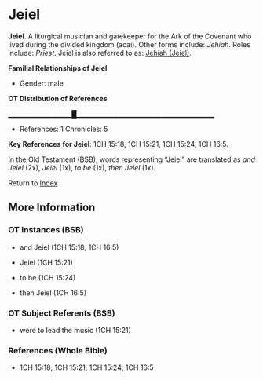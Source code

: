 # Jeiel
**Jeiel**. 
A liturgical musician and gatekeeper for the Ark of the Covenant who lived during the divided kingdom (acai). 
Other forms include: 
*Jehiah*. 
Roles include: 
_Priest_. 
Jeiel is also referred to as: 
[Jehiah (Jeiel)](Jehiah.md). 




**Familial Relationships of Jeiel**


* Gender: male


**OT Distribution of References**

▁▁▁▁▁▁▁▁▁▁▁▁█▁▁▁▁▁▁▁▁▁▁▁▁▁▁▁▁▁▁▁▁▁▁▁▁▁▁
* References: 1 Chronicles: 5



**Key References for Jeiel**: 
1CH 15:18, 1CH 15:21, 1CH 15:24, 1CH 16:5. 


In the Old Testament (BSB), words representing “Jeiel” are translated as 
*and Jeiel* (2x), *Jeiel* (1x), *to be* (1x), *then Jeiel* (1x). 




Return to [Index](00-Index.md)

## More Information

### OT Instances (BSB)

* and Jeiel (1CH 15:18; 1CH 16:5)

* Jeiel (1CH 15:21)

* to be (1CH 15:24)

* then Jeiel (1CH 16:5)



### OT Subject Referents (BSB)

* were to lead the music (1CH 15:21)



### References (Whole Bible)

* 1CH 15:18; 1CH 15:21; 1CH 15:24; 1CH 16:5



